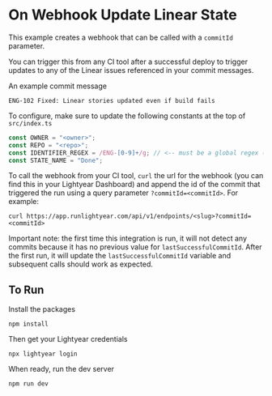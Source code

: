 # On Webhook Update Linear State

This example creates a webhook that can be called with a `commitId` parameter. 

You can trigger this from any CI tool after a successful deploy to trigger updates to any of the Linear issues referenced in your commit messages. 

An example commit message

```text
ENG-102 Fixed: Linear stories updated even if build fails
```

To configure, make sure to update the following constants at the top of `src/index.ts`

```typescript
const OWNER = "<owner>";
const REPO = "<repo>";
const IDENTIFIER_REGEX = /ENG-[0-9]+/g; // <-- must be a global regex (ends with /g)
const STATE_NAME = "Done";
```

To call the webhook from your CI tool, `curl` the url for the webhook (you can find this in your Lightyear Dashboard) and append the id of the commit that triggered the run using a query parameter `?commitId=<commitId>`. For example: 

```shell
curl https://app.runlightyear.com/api/v1/endpoints/<slug>?commitId=<commitId>
```

Important note: the first time this integration is run, it will not detect any commits because it has no previous value for `lastSuccessfulCommitId`. After the first run, it will update the `lastSuccessfulCommitId` variable and subsequent calls should work as expected.

## To Run 

Install the packages

```shell
npm install
```

Then get your Lightyear credentials

```shell
npx lightyear login
```

When ready, run the dev server

```shell
npm run dev
```
